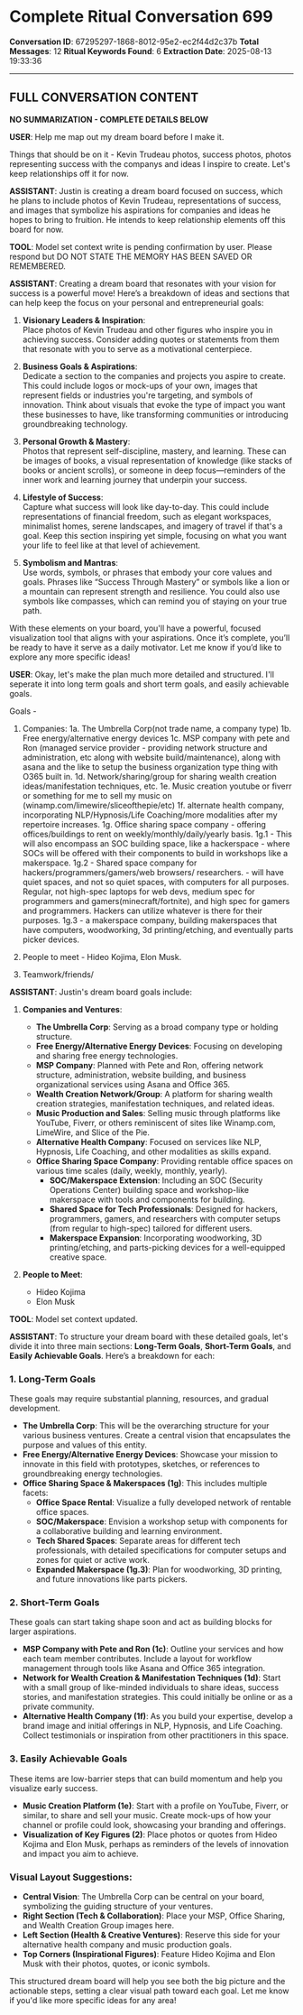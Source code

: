 # Complete Ritual Conversation 699

**Conversation ID**: 67295297-1868-8012-95e2-ec2f44d2c37b
**Total Messages**: 12
**Ritual Keywords Found**: 6
**Extraction Date**: 2025-08-13 19:33:36

---

## FULL CONVERSATION CONTENT

**NO SUMMARIZATION - COMPLETE DETAILS BELOW**

**USER**: Help me map out my dream board before I make it. 

Things that should be on it - Kevin Trudeau photos, success photos, photos representing success with the companys and ideas I inspire to create. 
Let's keep relationships off it for now.

**ASSISTANT**: Justin is creating a dream board focused on success, which he plans to include photos of Kevin Trudeau, representations of success, and images that symbolize his aspirations for companies and ideas he hopes to bring to fruition. He intends to keep relationship elements off this board for now.

**TOOL**: Model set context write is pending confirmation by user. Please respond but DO NOT STATE THE MEMORY HAS BEEN SAVED OR REMEMBERED.

**ASSISTANT**: Creating a dream board that resonates with your vision for success is a powerful move! Here’s a breakdown of ideas and sections that can help keep the focus on your personal and entrepreneurial goals:

1. **Visionary Leaders & Inspiration**:  
   Place photos of Kevin Trudeau and other figures who inspire you in achieving success. Consider adding quotes or statements from them that resonate with you to serve as a motivational centerpiece.

2. **Business Goals & Aspirations**:  
   Dedicate a section to the companies and projects you aspire to create. This could include logos or mock-ups of your own, images that represent fields or industries you're targeting, and symbols of innovation. Think about visuals that evoke the type of impact you want these businesses to have, like transforming communities or introducing groundbreaking technology.

3. **Personal Growth & Mastery**:  
   Photos that represent self-discipline, mastery, and learning. These can be images of books, a visual representation of knowledge (like stacks of books or ancient scrolls), or someone in deep focus—reminders of the inner work and learning journey that underpin your success. 

4. **Lifestyle of Success**:  
   Capture what success will look like day-to-day. This could include representations of financial freedom, such as elegant workspaces, minimalist homes, serene landscapes, and imagery of travel if that's a goal. Keep this section inspiring yet simple, focusing on what you want your life to feel like at that level of achievement.

5. **Symbolism and Mantras**:  
   Use words, symbols, or phrases that embody your core values and goals. Phrases like “Success Through Mastery” or symbols like a lion or a mountain can represent strength and resilience. You could also use symbols like compasses, which can remind you of staying on your true path.

With these elements on your board, you'll have a powerful, focused visualization tool that aligns with your aspirations. Once it’s complete, you’ll be ready to have it serve as a daily motivator. Let me know if you’d like to explore any more specific ideas!

**USER**: Okay, let's make the plan much more detailed and structured. I'll seperate it into long term goals and short term goals, and easily achievable goals. 

Goals - 
1. Companies:
 1a. The Umbrella Corp(not trade name, a company type)
  1b. Free energy/alternative energy devices
  1c. MSP company with pete and Ron (managed service provider - providing network structure and administration, etc along with website build/maintenance), along with asana and the like to setup the business organization type thing with O365 built in. 
  1d. Network/sharing/group for sharing wealth creation ideas/manifestation techniques, etc. 
  1e. Music creation youtube or fiverr or something for me to sell my music on (winamp.com/limewire/sliceofthepie/etc)
  1f. alternate health company, incorporating NLP/Hypnosis/Life Coaching/more modalities after my repertoire increases.
  1g. Office sharing space company - offering offices/buildings to rent on weekly/monthly/daily/yearly basis. 
  1g.1 - This will also encompass an SOC building space, like a hackerspace - where SOCs will be offered with their components to build in workshops like a makerspace. 
  1g.2 - Shared space company for hackers/programmers/gamers/web browsers/ researchers. - will have quiet spaces, and not so quiet spaces, with computers for all purposes. Regular, not high-spec laptops for web devs, medium spec for programmers and gamers(minecraft/fortnite), and high spec for gamers and programmers. Hackers can utilize whatever is there for their purposes. 
 1g.3 - a makerspace company, building makerspaces that have computers, woodworking, 3d printing/etching, and eventually parts picker devices. 



2. People to meet - Hideo Kojima, Elon Musk.

3. Teamwork/friends/

**ASSISTANT**: Justin's dream board goals include:

1. **Companies and Ventures**:
   - **The Umbrella Corp**: Serving as a broad company type or holding structure.
   - **Free Energy/Alternative Energy Devices**: Focusing on developing and sharing free energy technologies.
   - **MSP Company**: Planned with Pete and Ron, offering network structure, administration, website building, and business organizational services using Asana and Office 365.
   - **Wealth Creation Network/Group**: A platform for sharing wealth creation strategies, manifestation techniques, and related ideas.
   - **Music Production and Sales**: Selling music through platforms like YouTube, Fiverr, or others reminiscent of sites like Winamp.com, LimeWire, and Slice of the Pie.
   - **Alternative Health Company**: Focused on services like NLP, Hypnosis, Life Coaching, and other modalities as skills expand.
   - **Office Sharing Space Company**: Providing rentable office spaces on various time scales (daily, weekly, monthly, yearly).
     - **SOC/Makerspace Extension**: Including an SOC (Security Operations Center) building space and workshop-like makerspace with tools and components for building.
     - **Shared Space for Tech Professionals**: Designed for hackers, programmers, gamers, and researchers with computer setups (from regular to high-spec) tailored for different users.
     - **Makerspace Expansion**: Incorporating woodworking, 3D printing/etching, and parts-picking devices for a well-equipped creative space.

2. **People to Meet**:  
   - Hideo Kojima  
   - Elon Musk

**TOOL**: Model set context updated.

**ASSISTANT**: To structure your dream board with these detailed goals, let's divide it into three main sections: **Long-Term Goals**, **Short-Term Goals**, and **Easily Achievable Goals**. Here’s a breakdown for each:

### 1. **Long-Term Goals**  
   These goals may require substantial planning, resources, and gradual development.

   - **The Umbrella Corp**: This will be the overarching structure for your various business ventures. Create a central vision that encapsulates the purpose and values of this entity.
   - **Free Energy/Alternative Energy Devices**: Showcase your mission to innovate in this field with prototypes, sketches, or references to groundbreaking energy technologies.
   - **Office Sharing Space & Makerspaces (1g)**: This includes multiple facets:
     - **Office Space Rental**: Visualize a fully developed network of rentable office spaces.
     - **SOC/Makerspace**: Envision a workshop setup with components for a collaborative building and learning environment.
     - **Tech Shared Spaces**: Separate areas for different tech professionals, with detailed specifications for computer setups and zones for quiet or active work.
     - **Expanded Makerspace (1g.3)**: Plan for woodworking, 3D printing, and future innovations like parts pickers.

### 2. **Short-Term Goals**  
   These goals can start taking shape soon and act as building blocks for larger aspirations.

   - **MSP Company with Pete and Ron (1c)**: Outline your services and how each team member contributes. Include a layout for workflow management through tools like Asana and Office 365 integration.
   - **Network for Wealth Creation & Manifestation Techniques (1d)**: Start with a small group of like-minded individuals to share ideas, success stories, and manifestation strategies. This could initially be online or as a private community.
   - **Alternative Health Company (1f)**: As you build your expertise, develop a brand image and initial offerings in NLP, Hypnosis, and Life Coaching. Collect testimonials or inspiration from other practitioners in this space.

### 3. **Easily Achievable Goals**  
   These items are low-barrier steps that can build momentum and help you visualize early success.

   - **Music Creation Platform (1e)**: Start with a profile on YouTube, Fiverr, or similar, to share and sell your music. Create mock-ups of how your channel or profile could look, showcasing your branding and offerings.
   - **Visualization of Key Figures (2)**: Place photos or quotes from Hideo Kojima and Elon Musk, perhaps as reminders of the levels of innovation and impact you aim to achieve.
   
### **Visual Layout Suggestions**:
   - **Central Vision**: The Umbrella Corp can be central on your board, symbolizing the guiding structure of your ventures.
   - **Right Section (Tech & Collaboration)**: Place your MSP, Office Sharing, and Wealth Creation Group images here.
   - **Left Section (Health & Creative Ventures)**: Reserve this side for your alternative health company and music production goals.
   - **Top Corners (Inspirational Figures)**: Feature Hideo Kojima and Elon Musk with their photos, quotes, or iconic symbols.

This structured dream board will help you see both the big picture and the actionable steps, setting a clear visual path toward each goal. Let me know if you'd like more specific ideas for any area!